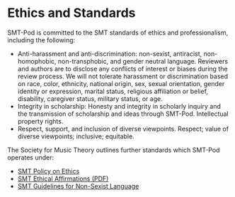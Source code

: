 <div class="hero-text">
    <h1>Ethics and Standards</h1>
  </div>

SMT-Pod is committed to the SMT standards of ethics and professionalism, including the following: 
- Anti-harassment and anti-discrimination: non-sexist, antiracist, non-homophobic, non-transphobic, and gender neutral language. Reviewers and authors are to disclose any conflicts of interest or biases during the review process. We will not tolerate harassment or discrimination based on race, color, ethnicity, national origin, sex, sexual orientation, gender identity or expression, marital status, religious affiliation or belief, disability, caregiver status, military status, or age. 
- Integrity in scholarship: Honesty and integrity in scholarly inquiry and the transmission of scholarship and ideas through SMT-Pod. 
Intellectual property rights.  
- Respect, support, and inclusion of diverse viewpoints. Respect; value of diverse viewpoints; inclusive; equitable. 

The Society for Music Theory outlines further standards which SMT-Pod operates under:
- [SMT Policy on Ethics](https://societymusictheory.org/administration/ethics_policy)
- [SMT Ethical Affirmations (PDF)](https://societymusictheory.org/sites/default/files/governance-documents/ethical_affirmations.pdf)
- [SMT Guidelines for Non-Sexist Language](https://societymusictheory.org/administration/committees/csw/non-sexist-language)
